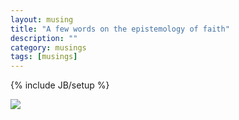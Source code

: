 ```yaml
---
layout: musing
title: "A few words on the epistemology of faith"
description: ""
category: musings
tags: [musings]
---
```


{% include JB/setup %}

<div><img src="{{ BASE_PATH }}/assets/img/mind-blown.gif"></div>
